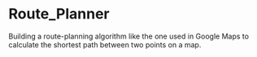 # Route_Planner
Building a route-planning algorithm like the one used in Google Maps to calculate the shortest path between two points on a map.
